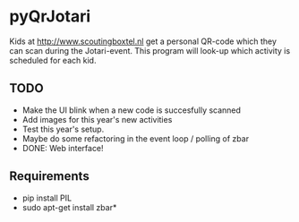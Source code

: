 pyQrJotari
==========

Kids at http://www.scoutingboxtel.nl get a personal QR-code which they can scan during the Jotari-event. 
This program will look-up which activity is scheduled for each kid. 

TODO
----
- Make the UI blink when a new code is succesfully scanned
- Add images for this year's new activities
- Test this year's setup.
- Maybe do some refactoring in the event loop / polling of zbar
- DONE: Web interface!

Requirements
------------
- pip install PIL
- sudo apt-get install zbar*
